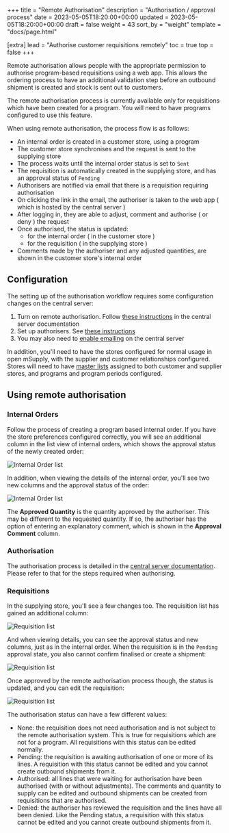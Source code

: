 +++
title = "Remote Authorisation"
description = "Authorisation / approval process"
date = 2023-05-05T18:20:00+00:00
updated = 2023-05-05T18:20:00+00:00
draft = false
weight = 43
sort_by = "weight"
template = "docs/page.html"

[extra]
lead = "Authorise customer requisitions remotely"
toc = true
top = false
+++

Remote authorisation allows people with the appropriate permission to authorise program-based requisitions using a web app. This allows the ordering process to have an additional validation step before an outbound shipment is created and stock is sent out to customers.

<div class="note">
The remote authorisation process is currently available only for requisitions which have been created for a program. You will need to have programs configured to use this feature.
</div>

When using remote authorisation, the process flow is as follows:

- An internal order is created in a customer store, using a program
- The customer store synchronises and the request is sent to the supplying store
- The process waits until the internal order status is set to `Sent`
- The requisition is automatically created in the supplying store, and has an approval status of `Pending`
- Authorisers are notified via email that there is a requisition requiring authorisation
- On clicking the link in the email, the authoriser is taken to the web app ( which is hosted by the central server )
- After logging in, they are able to adjust, comment and authorise ( or deny ) the request
- Once authorised, the status is updated:
  - for the internal order ( in the customer store )
  - for the requisition ( in the supplying store )
- Comments made by the authoriser and any adjusted quantities, are shown in the customer store's internal order

## Configuration

The setting up of the authorisation workflow requires some configuration changes on the central server:

1. Turn on remote authorisation. Follow [these instructions](https://docs.msupply.org.nz/other_stuff:remote_authorisation#turn_on_remote_authorisation) in the central server documentation
2. Set up authorisers. See [these instructions](https://docs.msupply.org.nz/other_stuff:remote_authorisation#set_up_authorisers)
3. You may also need to [enable emailing](https://docs.msupply.org.nz/other_stuff:remote_authorisation#enable_emailing_of_authorisers) on the central server

In addition, you'll need to have the stores configured for normal usage in open mSupply, with the supplier and customer relationships configured. Stores will need to have [master lists](https://docs.msupply.org.nz/items:master_lists) assigned to both customer and supplier stores, and programs and program periods configured.

## Using remote authorisation

### Internal Orders

Follow the process of creating a program based internal order.
If you have the store preferences configured correctly, you will see an additional column in the list view of internal orders, which shows the approval status of the newly created order:

![Internal Order list](/docs/replenishment/images/authorisation-internal-order-list.png)

In addition, when viewing the details of the internal order, you'll see two new columns and the approval status of the order:

![Internal Order list](/docs/replenishment/images/authorisation-internal-order-detail.png)

The **Approved Quantity** is the quantity approved by the authoriser. This may be different to the requested quantity. If so, the authoriser has the option of entering an explanatory comment, which is shown in the **Approval Comment** column.

### Authorisation

The authorisation process is detailed in the [central server documentation](https://docs.msupply.org.nz/other_stuff:remote_authorisation#authorising_using_the_web_app). Please refer to that for the steps required when authorising.

### Requisitions

In the supplying store, you'll see a few changes too. The requisition list has gained an additional column:

![Requisition list](/docs/replenishment/images/authorisation-requisition-list.png)

And when viewing details, you can see the approval status and new columns, just as in the internal order. When the requisition is in the `Pending` approval state, you also cannot confirm finalised or create a shipment:

![Requisition list](/docs/replenishment/images/authorisation-requisition-detail-pending.png)

Once approved by the remote authorisation process though, the status is updated, and you can edit the requisition:

![Requisition list](/docs/replenishment/images/authorisation-requisition-detail-approved.png)


The authorisation status can have a few different values:

- None: the requisition does not need authorisation and is not subject to the remote authorisation system. This is true for requisitions which are not for a program. All requisitions with this status can be edited normally.
- Pending: the requisition is awaiting authorisation of one or more of its lines. A requisition with this status cannot be edited and you cannot create outbound shipments from it.
- Authorised: all lines that were waiting for authorisation have been authorised (with or without adjustments). The comments and quantity to supply can be edited and outbound shipments can be created from requisitions that are authorised.
- Denied: the authoriser has reviewed the requisition and the lines have all been denied. Like the Pending status, a requisition with this status cannot be edited and you cannot create outbound shipments from it.

